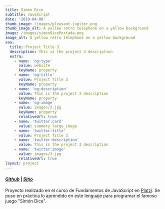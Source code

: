 ```yaml
---
title: Simón Dice
subtitle: JavaScript
date: '2019-04-08'
thumb_image: /images/pleasant-jupiter.png
thumb_image_alt: A yellow retro telephone on a yellow background
image: /images/simonDicePortada.png
image_alt: A yellow retro telephone on a yellow background
seo:
  title: Project Title 3
  description: This is the project 3 description
  extra:
    - name: 'og:type'
      value: website
      keyName: property
    - name: 'og:title'
      value: Project Title 3
      keyName: property
    - name: 'og:description'
      value: This is the project 3 description
      keyName: property
    - name: 'og:image'
      value: images/3.jpg
      keyName: property
      relativeUrl: true
    - name: 'twitter:card'
      value: summary_large_image
    - name: 'twitter:title'
      value: Project Title 3
    - name: 'twitter:description'
      value: This is the project 3 description
    - name: 'twitter:image'
      value: images/3.jpg
      relativeUrl: true
layout: project
---
```

#### [***Github***](https://github.com/andiparodi/SimonDice) | [***Sitio***](https://andiproyecto5.netlify.app/)

Proyecto realizado en el curso de Fundamentos de JavaScript en [Platzi](https://platzi.com/home). Se puso en práctica lo aprendido en este lenguaje para programar el famoso juego "Simón Dice".
